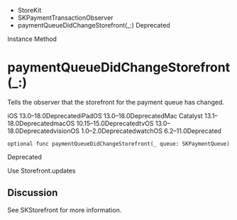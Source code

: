 

- StoreKit
- SKPaymentTransactionObserver
-  paymentQueueDidChangeStorefront(\_:) Deprecated

Instance Method

# paymentQueueDidChangeStorefront(\_:)

Tells the observer that the storefront for the payment queue has changed.

iOS 13.0–18.0DeprecatediPadOS 13.0–18.0DeprecatedMac Catalyst 13.1–18.0DeprecatedmacOS 10.15–15.0DeprecatedtvOS 13.0–18.0DeprecatedvisionOS 1.0–2.0DeprecatedwatchOS 6.2–11.0Deprecated

``` source
optional func paymentQueueDidChangeStorefront(_ queue: SKPaymentQueue)
```

Deprecated

Use Storefront.updates

## Discussion

See SKStorefront for more information.

